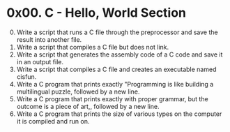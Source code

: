 # 0x00. C - Hello, World Section

0) Write a script that runs a C file through the preprocessor and save the result into another file.
1) Write a script that compiles a C file but does not link.
2) Write a script that generates the assembly code of a C code and save it in an output file.
3) Write a script that compiles a C file and creates an executable named cisfun.
4) Write a C program that prints exactly "Programming is like building a multilingual puzzle, followed by a new line.
5) Write a C program that prints exactly with proper grammar, but the outcome is a piece of art,, followed by a new line.
6) Write a C program that prints the size of various types on the computer it is compiled and run on.
